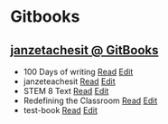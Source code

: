 # Gitbooks

## [janzetachesit @ GitBooks](https://www.gitbook.com/@janzeteachesit)
- 100 Days of writing [Read](https://janzeteachesit.gitbooks.io/100-days-of-writing/content/) [Edit](https://www.gitbook.com/book/janzeteachesit/100-days-of-writing/edit#/edit/master/README.md?_k=ey1esi)
- janzeteachesit [Read](https://janzeteachesit.gitbooks.io/janzeteachesit/content/) [Edit](https://www.gitbook.com/book/janzeteachesit/janzeteachesit/edit#/edit/master/README.md?_k=k1m0v5)
- STEM 8 Text [Read](https://janzeteachesit.gitbooks.io/stem-8-text/content/) [Edit](https://www.gitbook.com/book/janzeteachesit/stem-8-text/edit#/edit/?_k=37mbri)
- Redefining the Classroom [Read](https://janzeteachesit.gitbooks.io/redefining-the-classroom/content/) [Edit](https://www.gitbook.com/book/janzeteachesit/redefining-the-classroom/edit#/edit/master/README.md?_k=m5jah1)
- test-book [Read](https://janzeteachesit.gitbooks.io/test-book/content/) [Edit](https://www.gitbook.com/book/janzeteachesit/test-book/edit#/edit/master/README.md)
